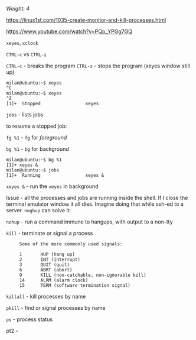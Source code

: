 _Weight: 4_

https://linux1st.com/1035-create-monitor-and-kill-processes.html

https://www.youtube.com/watch?v=PQp_YPGg7GQ

`xeyes`, `xclock`

`CTRL-c` vs `CTRL-z`

`CTRL-c` - breaks the program
`CTRL-z` - stops the program (xeyes window still up)

```
milan@ubuntu:~$ xeyes 
^C
milan@ubuntu:~$ xeyes 
^Z
[1]+  Stopped                 xeyes

```

`jobs` - lists jobs

to resume a stopped job:

`fg %1` - `fg` for _foreground_

`bg %1` - `bg` for background

```
milan@ubuntu:~$ bg %1
[1]+ xeyes &
milan@ubuntu:~$ jobs
[1]+  Running                 xeyes &
```

`xeyes &` - run the `xeyes` in background

Issue - all the processes and jobs are running inside the shell. If I close the terminal emulator window it all dies. Imagine doing that while ssh-ed to a server. `noghup` can solve it:


`nohup` - run a command immune to hangups, with output to a non-tty


`kill` - terminate or signal a process

```
     Some of the more commonly used signals:

     1       HUP (hang up)
     2       INT (interrupt)
     3       QUIT (quit)
     6       ABRT (abort)
     9       KILL (non-catchable, non-ignorable kill)
     14      ALRM (alarm clock)
     15      TERM (software termination signal)
```

`killall` - kill processes by name

`pkill` - find or signal processes by name

`ps` - process status

pt2 - 